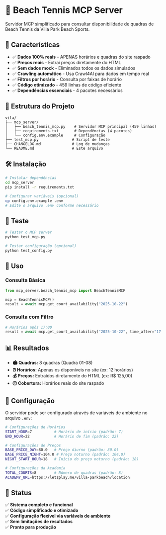 # 🏐 Beach Tennis MCP Server

Servidor MCP simplificado para consultar disponibilidade de quadras de Beach Tennis da Villa Park Beach Sports.

## 🚀 Características

- ✅ **Dados 100% reais** - APENAS horários e quadras do site raspado
- ✅ **Preços reais** - Extrai preços diretamente do HTML
- ✅ **Sem dados mock** - Eliminados todos os dados simulados
- ✅ **Crawling automático** - Usa Crawl4AI para dados em tempo real
- ✅ **Filtros por horário** - Consulta por faixas de horário
- ✅ **Código otimizado** - 459 linhas de código eficiente
- ✅ **Dependências essenciais** - 4 pacotes necessários

## 📁 Estrutura do Projeto

```
vila/
├── mcp_server/
│   ├── beach_tennis_mcp.py    # Servidor MCP principal (459 linhas)
│   ├── requirements.txt       # Dependências (4 pacotes)
│   └── config.env.example     # Configuração
├── test_mcp.py               # Script de teste
├── CHANGELOG.md              # Log de mudanças
└── README.md                 # Este arquivo
```

## 🛠️ Instalação

```bash
# Instalar dependências
cd mcp_server
pip install -r requirements.txt

# Configurar variáveis (opcional)
cp config.env.example .env
# Edite o arquivo .env conforme necessário
```

## 🧪 Teste

```bash
# Testar o MCP server
python test_mcp.py

# Testar configuração (opcional)
python test_config.py
```

## 🎯 Uso

### Consulta Básica
```python
from mcp_server.beach_tennis_mcp import BeachTennisMCP

mcp = BeachTennisMCP()
result = await mcp.get_court_availability("2025-10-22")
```

### Consulta com Filtro
```python
# Horários após 17:00
result = await mcp.get_court_availability("2025-10-22", time_after="17:00")
```

## 📊 Resultados

- **🏟️ Quadras:** 8 quadras (Quadra 01-08)
- **⏰ Horários:** Apenas os disponíveis no site (ex: 12 horários)
- **💰 Preços:** Extraídos diretamente do HTML (ex: R$ 125,00)
- **🕐 Cobertura:** Horários reais do site raspado

## 🔧 Configuração

O servidor pode ser configurado através de variáveis de ambiente no arquivo `.env`:

```bash
# Configurações de Horários
START_HOUR=7          # Horário de início (padrão: 7)
END_HOUR=22           # Horário de fim (padrão: 22)

# Configurações de Preços
BASE_PRICE_DAY=80.0   # Preço diurno (padrão: 80.0)
BASE_PRICE_NIGHT=104.0 # Preço noturno (padrão: 104.0)
NIGHT_START_HOUR=18   # Início do preço noturno (padrão: 18)

# Configurações da Academia
TOTAL_COURTS=8        # Número de quadras (padrão: 8)
ACADEMY_URL=https://letzplay.me/villa-parkbeach/location
```

## 🎉 Status

✅ **Sistema completo e funcional**  
✅ **Código simplificado e otimizado**  
✅ **Configuração flexível via variáveis de ambiente**  
✅ **Sem limitações de resultados**  
✅ **Pronto para produção**